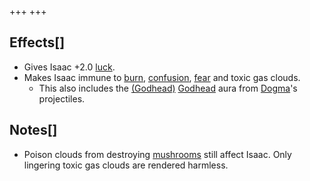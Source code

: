 +++
+++

Effects[]
---------


* Gives Isaac +2.0 [luck](/wiki/Luck "Luck").
* Makes Isaac immune to [burn](/wiki/Burn "Burn"), [confusion](/wiki/Confusion "Confusion"), [fear](/wiki/Fear "Fear") and toxic gas clouds.
	+ This also includes the [(Godhead)](/wiki/Godhead "Godhead") [Godhead](/wiki/Godhead "Godhead") aura from [Dogma](/wiki/Dogma "Dogma")'s projectiles.


Notes[]
-------


* Poison clouds from destroying [mushrooms](/wiki/Rocks#Mushrooms "Rocks") still affect Isaac. Only lingering toxic gas clouds are rendered harmless.


